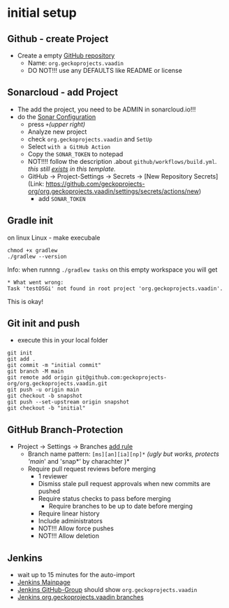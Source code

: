 # initial setup

## Github - create Project
- Create a empty [GitHub repository](https://github.com/organizations/geckoprojects-org/repositories/new)
  - Name: `org.geckoprojects.vaadin`
  - DO NOT!!! use any DEFAULTS like README or license
  
## Sonarcloud - add Project
- The add the project, you need to be ADMIN in sonarcloud.io!!!
- do the [Sonar Configuration](https://sonarcloud.io/organizations/geckoprojects-org/projects)
  - press `+`_(upper right)_
  - Analyze new project
  - check `org.geckoprojects.vaadin` and `SetUp`
  - Select `with a GitHub Action`
  - Copy the `SONAR_TOKEN` to notepad
  - NOT!!!! follow the description .about `github/workflows/build.yml`. _this still [exists](../blob/main/.github/workflows/sonar.yml) in this template._
  - GitHub -> Project-Settings -> Secrets -> [New Repository Secrets](Link: https://github.com/geckoprojects-org/org.geckoprojects.vaadin/settings/secrets/actions/new)
    - add `SONAR_TOKEN`

## Gradle init

on linux Linux - make execubale 
```
chmod +x gradlew
./gradlew --version
```

Info: 
when runnng `./gradlew tasks` on this empty workspace you will get
```
* What went wrong:
Task 'testOSGi' not found in root project 'org.geckoprojects.vaadin'.
```
This is okay!


## Git init and push
- execute this in your local folder

```
git init
git add .
git commit -m "initial commit"
git branch -M main
git remote add origin git@github.com:geckoprojects-org/org.geckoprojects.vaadin.git
git push -u origin main
git checkout -b snapshot
git push --set-upstream origin snapshot
git checkout -b "initial"
```

## GitHub Branch-Protection
- Project -> Settings  -> Branches [add rule](https://github.com/geckoprojects-org/org.geckoprojects.vaadin/settings/branch_protection_rules/new)
  - Branch name pattern: `[ms][an][ia][np]*` *(ugly but works, protects 'main*' and 'snap*' by charachter )*
  - Require pull request reviews before merging
    - 1 reviewer
    - Dismiss stale pull request approvals when new commits are pushed
    - Require status checks to pass before merging
      - Require branches to be up to date before merging
    - Require linear history
    - Include administrators
    - NOT!!! Allow force pushes
    - NOT!!! Allow deletion

## Jenkins
- wait up to 15 minutes for the auto-import
- [Jenkins Mainpage](https://devel.data-in-motion.biz/jenkins/)
- [Jenkins GitHub-Group](https://devel.data-in-motion.biz/jenkins/job/GH/) should show `org.geckoprojects.vaadin`
- [Jenkins org.geckoprojects.vaadin branches](https://devel.data-in-motion.biz/jenkins/job/GH/job/org.geckoprojects.vaadin/)

